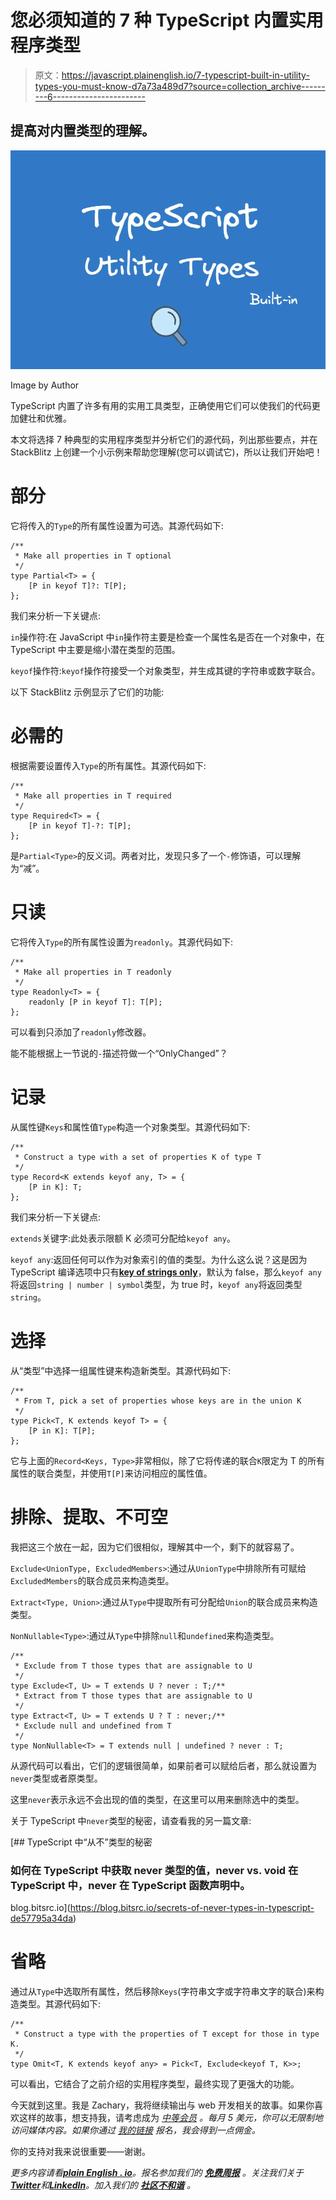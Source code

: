 # 您必须知道的 7 种 TypeScript 内置实用程序类型

> 原文：<https://javascript.plainenglish.io/7-typescript-built-in-utility-types-you-must-know-d7a73a489d7?source=collection_archive---------6----------------------->

## 提高对内置类型的理解。

![](img/6a3712f741f64b7291f52b0a8d5bb185.png)

Image by Author

TypeScript 内置了许多有用的实用工具类型，正确使用它们可以使我们的代码更加健壮和优雅。

本文将选择 7 种典型的实用程序类型并分析它们的源代码，列出那些要点，并在 StackBlitz 上创建一个小示例来帮助您理解(您可以调试它)，所以让我们开始吧！

# 部分

它将传入的`Type`的所有属性设置为可选。其源代码如下:

```
/**
 * Make all properties in T optional
 */
type Partial<T> = {
    [P in keyof T]?: T[P];
};
```

我们来分析一下关键点:

`in`操作符:在 JavaScript 中`in`操作符主要是检查一个属性名是否在一个对象中，在 TypeScript 中主要是缩小潜在类型的范围。

`keyof`操作符:`keyof`操作符接受一个对象类型，并生成其键的字符串或数字联合。

以下 StackBlitz 示例显示了它们的功能:

# 必需的

根据需要设置传入`Type`的所有属性。其源代码如下:

```
/**
 * Make all properties in T required
 */
type Required<T> = {
    [P in keyof T]-?: T[P];
};
```

是`Partial<Type>`的反义词。两者对比，发现只多了一个`-`修饰语，可以理解为“减”。

# 只读

它将传入`Type`的所有属性设置为`readonly`。其源代码如下:

```
/**
 * Make all properties in T readonly
 */
type Readonly<T> = {
    readonly [P in keyof T]: T[P];
};
```

可以看到只添加了`readonly`修改器。

能不能根据上一节说的`-`描述符做一个“OnlyChanged”？

# 记录

从属性键`Keys`和属性值`Type`构造一个对象类型。其源代码如下:

```
/**
 * Construct a type with a set of properties K of type T
 */
type Record<K extends keyof any, T> = {
    [P in K]: T;
};
```

我们来分析一下关键点:

`extends`关键字:此处表示限额 K 必须可分配给`keyof any`。

`keyof any`:返回任何可以作为对象索引的值的类型。为什么这么说？这是因为 TypeScript 编译选项中只有[**key of strings only**](https://www.typescriptlang.org/tsconfig#keyofStringsOnly)，默认为 false，那么`keyof any`将返回`string | number | symbol`类型，为 true 时，`keyof any`将返回类型`string`。

# 选择

从“类型”中选择一组属性键来构造新类型。其源代码如下:

```
/**
 * From T, pick a set of properties whose keys are in the union K
 */
type Pick<T, K extends keyof T> = {
    [P in K]: T[P];
};
```

它与上面的`Record<Keys, Type>`非常相似，除了它将传递的联合`K`限定为 T 的所有属性的联合类型，并使用`T[P]`来访问相应的属性值。

# 排除<uniontype excludedmembers="">、提取<type union="">、不可空</type></uniontype>

我把这三个放在一起，因为它们很相似，理解其中一个，剩下的就容易了。

`Exclude<UnionType, ExcludedMembers>`:通过从`UnionType`中排除所有可赋给`ExcludedMembers`的联合成员来构造类型。

`Extract<Type, Union>`:通过从`Type`中提取所有可分配给`Union`的联合成员来构造类型。

`NonNullable<Type>`:通过从`Type`中排除`null`和`undefined`来构造类型。

```
/**
 * Exclude from T those types that are assignable to U
 */
type Exclude<T, U> = T extends U ? never : T;/**
 * Extract from T those types that are assignable to U
 */
type Extract<T, U> = T extends U ? T : never;/**
 * Exclude null and undefined from T
 */
type NonNullable<T> = T extends null | undefined ? never : T;
```

从源代码可以看出，它们的逻辑很简单，如果前者可以赋给后者，那么就设置为`never`类型或者原类型。

这里`never`表示永远不会出现的值的类型，在这里可以用来删除选中的类型。

关于 TypeScript 中`never`类型的秘密，请查看我的另一篇文章:

[](https://blog.bitsrc.io/secrets-of-never-types-in-typescript-de57795a34da) [## TypeScript 中“从不”类型的秘密

### 如何在 TypeScript 中获取 never 类型的值，never vs. void 在 TypeScript 中，never 在 TypeScript 函数声明中。

blog.bitsrc.io](https://blog.bitsrc.io/secrets-of-never-types-in-typescript-de57795a34da) 

# 省略

通过从`Type`中选取所有属性，然后移除`Keys`(字符串文字或字符串文字的联合)来构造类型。其源代码如下:

```
/**
 * Construct a type with the properties of T except for those in type K.
 */
type Omit<T, K extends keyof any> = Pick<T, Exclude<keyof T, K>>;
```

可以看出，它结合了之前介绍的实用程序类型，最终实现了更强大的功能。

今天就到这里。我是 Zachary，我将继续输出与 web 开发相关的故事。如果你喜欢这样的故事，想支持我，请考虑成为 [*中等会员*](https://medium.com/@islizeqiang/membership) *。每月 5 美元，你可以无限制地访问媒体内容。如果你通过* [*我的链接*](https://medium.com/@islizeqiang/membership) *报名，我会得到一点佣金。*

你的支持对我来说很重要——谢谢。

*更多内容请看*[***plain English . io***](https://plainenglish.io/)*。报名参加我们的* [***免费周报***](http://newsletter.plainenglish.io/) *。关注我们关于*[***Twitter***](https://twitter.com/inPlainEngHQ)*和*[***LinkedIn***](https://www.linkedin.com/company/inplainenglish/)*。加入我们的* [***社区不和谐***](https://discord.gg/GtDtUAvyhW) *。*